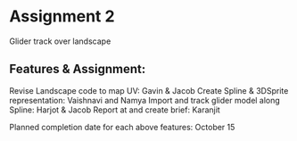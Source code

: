 # Assignment 2
Glider track over landscape

## Features & Assignment:
Revise Landscape code to map UV: Gavin & Jacob
Create Spline & 3DSprite representation: Vaishnavi and Namya
Import and track glider model along Spline: Harjot & Jacob
Report at and create brief: Karanjit

Planned completion date for each above features: October 15